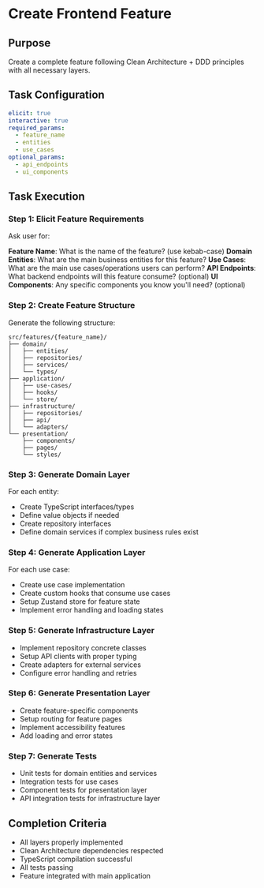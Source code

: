 # Create Frontend Feature

## Purpose
Create a complete feature following Clean Architecture + DDD principles with all necessary layers.

## Task Configuration
```yaml
elicit: true
interactive: true
required_params:
  - feature_name
  - entities
  - use_cases
optional_params:
  - api_endpoints
  - ui_components
```

## Task Execution

### Step 1: Elicit Feature Requirements
Ask user for:

**Feature Name**: What is the name of the feature? (use kebab-case)
**Domain Entities**: What are the main business entities for this feature?
**Use Cases**: What are the main use cases/operations users can perform?
**API Endpoints**: What backend endpoints will this feature consume? (optional)
**UI Components**: Any specific components you know you'll need? (optional)

### Step 2: Create Feature Structure
Generate the following structure:

```
src/features/{feature_name}/
├── domain/
│   ├── entities/
│   ├── repositories/
│   ├── services/
│   └── types/
├── application/
│   ├── use-cases/
│   ├── hooks/
│   └── store/
├── infrastructure/
│   ├── repositories/
│   ├── api/
│   └── adapters/
└── presentation/
    ├── components/
    ├── pages/
    └── styles/
```

### Step 3: Generate Domain Layer
For each entity:
- Create TypeScript interfaces/types
- Define value objects if needed
- Create repository interfaces
- Define domain services if complex business rules exist

### Step 4: Generate Application Layer
For each use case:
- Create use case implementation
- Create custom hooks that consume use cases
- Setup Zustand store for feature state
- Implement error handling and loading states

### Step 5: Generate Infrastructure Layer
- Implement repository concrete classes
- Setup API clients with proper typing
- Create adapters for external services
- Configure error handling and retries

### Step 6: Generate Presentation Layer
- Create feature-specific components
- Setup routing for feature pages
- Implement accessibility features
- Add loading and error states

### Step 7: Generate Tests
- Unit tests for domain entities and services
- Integration tests for use cases
- Component tests for presentation layer
- API integration tests for infrastructure layer

## Completion Criteria
- All layers properly implemented
- Clean Architecture dependencies respected
- TypeScript compilation successful
- All tests passing
- Feature integrated with main application
